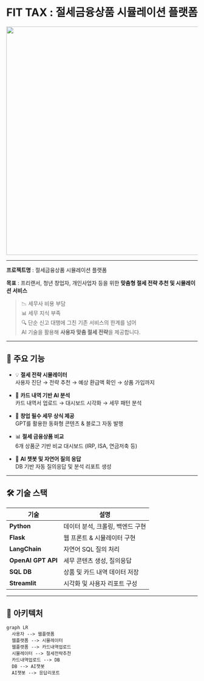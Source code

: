 
# FIT TAX : 절세금융상품 시뮬레이션 플랫폼

<p align="center">
  <img src="https://github.com/user-attachments/assets/67ddc9a1-b795-482d-9183-77b8a9a32a2b" width="600"/>
</p>

---

**프로젝트명** : 절세금융상품 시뮬레이션 플랫폼  

**목표** : 프리랜서, 청년 창업자, 개인사업자 등을 위한 **맞춤형 절세 전략 추천 및 시뮬레이션 서비스**

> 📉 세무사 비용 부담  
> 📊 세무 지식 부족  
> 🔍 단순 신고 대행에 그친 기존 서비스의 한계를 넘어  
> AI 기술을 활용해 **사용자 맞춤 절세 전략**을 제공합니다.

---

## 🧠 주요 기능

- 💡 **절세 전략 시뮬레이터**  
  사용자 진단 → 전략 추천 → 예상 환급액 확인 → 상품 가입까지

- 🔄 **카드 내역 기반 AI 분석**  
  카드 내역서 업로드 → 대시보드 시각화 → 세무 패턴 분석

- 🧾 **창업 필수 세무 상식 제공**  
  GPT를 활용한 동화형 콘텐츠 & 블로그 자동 발행

- 📊 **절세 금융상품 비교**  
  6개 상품군 기반 비교 대시보드 (IRP, ISA, 연금저축 등)

- 🤖 **AI 챗봇 및 자연어 질의 응답**  
  DB 기반 자동 질의응답 및 분석 리포트 생성

---

## 🛠️ 기술 스택

| 기술 | 설명 |
|------|------|
| **Python** | 데이터 분석, 크롤링, 백엔드 구현 |
| **Flask** | 웹 프론트 & 시뮬레이터 구현 |
| **LangChain** | 자연어 SQL 질의 처리 |
| **OpenAI GPT API** | 세무 콘텐츠 생성, 질의응답 |
| **SQL DB** | 상품 및 카드 내역 데이터 저장 |
| **Streamlit** | 시각화 및 사용자 리포트 구성 |

---

## 📌 아키텍처

```mermaid
graph LR
  사용자 --> 웹플랫폼
  웹플랫폼 --> 시뮬레이터
  웹플랫폼 --> 카드내역업로드
  시뮬레이터 --> 절세전략추천
  카드내역업로드 --> DB
  DB --> AI챗봇
  AI챗봇 --> 응답리포트
